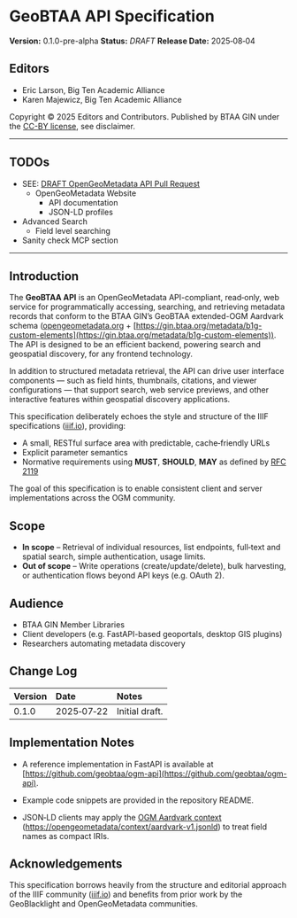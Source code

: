 # GeoBTAA API Specification

**Version:** 0.1.0-pre-alpha   **Status:** *DRAFT*   **Release Date:** 2025‑08‑04

## Editors

* Eric Larson, Big Ten Academic Alliance  
* Karen Majewicz, Big Ten Academic Alliance  

Copyright © 2025 Editors and Contributors. Published by BTAA GIN under the [CC-BY license](https://creativecommons.org/licenses/by/4.0/), see disclaimer.

---

## TODOs

* SEE: [DRAFT OpenGeoMetadata API Pull Request](https://github.com/OpenGeoMetadata/opengeometadata.github.io/pull/114)  
  * OpenGeoMetadata Website  
    * API documentation  
    * JSON-LD profiles  
* Advanced Search  
  * Field level searching  
* Sanity check MCP section

---

## Introduction

The **GeoBTAA API** is an OpenGeoMetadata API-compliant, read‑only, web service for programmatically accessing, searching, and retrieving metadata records that conform to the BTAA GIN’s GeoBTAA extended-OGM Aardvark schema ([opengeometadata.org](http://opengeometadata.org) \+ [https://gin.btaa.org/metadata/b1g-custom-elements](https://gin.btaa.org/metadata/b1g-custom-elements)). The API is designed to be an efficient backend, powering search and geospatial discovery, for any frontend technology. 

In addition to structured metadata retrieval, the API can drive user interface components — such as field hints, thumbnails, citations, and viewer configurations — that support search, web service previews, and other interactive features within geospatial discovery applications.

This specification deliberately echoes the style and structure of the IIIF specifications ([iiif.io](https://iiif.io/api/image/3.0/?utm_source=chatgpt.com)), providing:

* A small, RESTful surface area with predictable, cache‑friendly URLs  
* Explicit parameter semantics  
* Normative requirements using **MUST**, **SHOULD**, **MAY** as defined by [RFC 2119](https://www.rfc-editor.org/rfc/rfc2119)

The goal of this specification is to enable consistent client and server implementations across the OGM community.

## Scope

* **In scope** – Retrieval of individual resources, list endpoints, full‑text and spatial search, simple authentication, usage limits.  
* **Out of scope** – Write operations (create/update/delete), bulk harvesting, or authentication flows beyond API keys (e.g. OAuth 2).

## Audience

* BTAA GIN Member Libraries  
* Client developers (e.g. FastAPI-based geoportals, desktop GIS plugins)  
* Researchers automating metadata discovery

## Change Log

| Version | Date | Notes |
| :---- | :---- | :---- |
| 0.1.0 | 2025‑07‑22 | Initial draft. |

## Implementation Notes

* A reference implementation in FastAPI is available at [https://github.com/geobtaa/ogm-api](https://github.com/geobtaa/ogm-api).

* Example code snippets are provided in the repository README.

* JSON‑LD clients may apply the [OGM Aardvark context](https://opengeometadata/context/aardvark-v1.jsonld) ([https://opengeometadata/context/aardvark-v1.jsonld](https://opengeometadata/context/aardvark-v1.jsonld)) to treat field names as compact IRIs.

## Acknowledgements

This specification borrows heavily from the structure and editorial approach of the IIIF community ([iiif.io](https://iiif.io/api/image/3.0/?utm_source=chatgpt.com)) and benefits from prior work by the GeoBlacklight and OpenGeoMetadata communities.